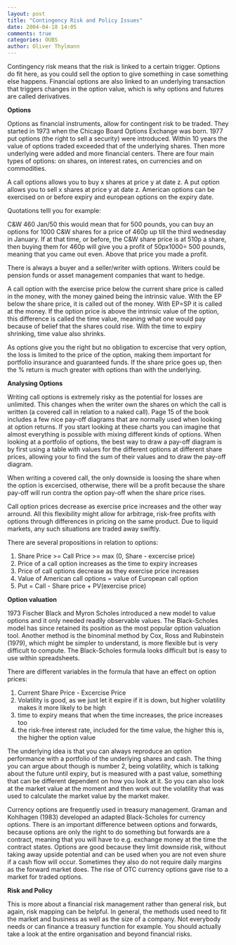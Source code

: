 ```yaml
---
layout: post
title: "Contingency Risk and Policy Issues"
date: 2004-04-18 14:05
comments: true
categories: OUBS
author: Oliver Thylmann
---
```



Contingency risk means that the risk is linked to a certain trigger. Options do fit here, as you could sell the option to give something in case something else happens. Financial options are also linked to an underlying transaction that triggers changes in the option value, which is why options and futures are called derivatives.





**Options**

Options as financial instruments, allow for contingent risk to be traded. They started in 1973 when the Chicago Board Options Exchange was born. 1977 put options (the right to sell a security) were introduced. Within 10 years the value of options traded exceeded that of the underlying shares. Then more underlying were added and more financial centers. There are four main types of options: on shares, on interest rates, on currencies and on commodities. 

A call options allows you to buy x shares at price y at date z. A put option allows you to sell x shares at price y at date z. American options can be exercised on or before expiry and european options on the expiry date.

Quotations telll you for example:

C&amp;W    460    Jan/50
this would mean that for 500 pounds, you can buy an options for 1000 C&amp;W shares for a price of 460p up till the third wednesday in January. If at that time, or before, the C&amp;W share price is at 510p a share, then buying them for 460p will give you a profit of 50px1000= 500 pounds, meaning that you came out even. Above that price you made a profit.

There is always a buyer and a seller/writer wiith options. Writers could be pension funds or asset management companies that want to hedge. 

A call option with the exercise price below the current share price is called in the money, with the money gained being the intrinsic value. With the EP below the share price, it is called out of the money. With EP=SP it is called at the money. If the option price is above the intrinsic value of the option, this difference is called the time value, meaning what one would pay because of belief that the shares could rise. With the time to expiry shrinking, time value also shrinks.

As options give you the right but no obligation to excercise that very option, the loss is limited to the price of the option, making them important for portfolio insurance and guaranteed funds. If the share price goes up, then the % return is much greater with options than with the underlying. 

**Analysing Options**

Writing call options is extremely risky as the potential for losses are unlimited. This changes when the writer own the shares on which the call is written (a covered call in relation to a naked call). Page 15 of the book includes a few nice pay-off diagrams that are normally used when looking at option returns. If you start looking at these charts you can imagine that almost everything is possible with mixing different kinds of options. When looking at a portfolio of options, the best way to draw a pay-off diagram is by first using a table with values for the different options at different share prices, allowing your to find the sum of their values and to draw the pay-off diagram.

When writing a covered call, the only downside is loosing the share when the option is excercised, otherwise, there will be a profit because the share pay-off will run contra the option pay-off when the share price rises.

Call option prices decrease as exercise price increases and the other way arround. All this flexibility might allow for arbitrage, risk-free profits with options through differences in pricing on the same product. Due to liquid markets, any such situations are traded away swiftly.

There are several propositions in relation to options:
1. Share Price &gt;= Call Price &gt;= max (0, Share - excercise price)
2. Price of a call option increases as the time to expiry increases
3. Price of call options decrease as they exercise price increases
4. Value of American call options = value of European call option 
5. Put = Call - Share price + PV(exercise price)

**Option valuation**

1973 Fischer Black and Myron Scholes introduced a new model to value options and it only needed readily observable values. The Black-Scholes model has since retained its position as the most popular option valuation tool. Another method is the binominal method by Cox, Ross and Rubinstein (1979), which might be simpler to understand, is more flexible but is very difficult to compute. The Black-Scholes formula looks difficult but is easy to use within spreadsheets. 

There are different variables in the formula that have an effect on option prices:
1. Current Share Price - Excercise Price
2. Volatility is good, as we just let it expire if it is down, but higher volatility makes it more likely to be high
3. time to expiry means that when the time increases, the price increases too
4. the risk-free interest rate, included for the time value, the higher this is, the higher the option value

The underlying idea is that you can always reproduce an option performance with a portfolio of the underlying shares and cash. The thing you can argue about though is number 2, being volatility, which is talking about the future until expiry, but is measured with a past value, something that can be different dependent on how you look at it. So you can also look at the market value at the moment and then work out the volatility that was used to calculate the market value by the market maker.

Currency options are frequently used in treasury management. Graman and Kohlhagen (1983) developed an adapted Black-Scholes for currency options. There is an important difference between options and forwards, because options are only the right to do something but forwards are a contract, meaning that you will have to e.g. exchange money at the time the contract states. Options are good because they limit downside risk, without taking away upside potential and can be used when you are not even shure if a cash flow will occur. Sometimes they also do not require daily margins as the forward market does. The rise of OTC currency options gave rise to a market for traded options. 

**Risk and Policy**

This is more about a financial risk management rather than general risk, but again, risk mapping can be helpful. In general, the methods used need to fit the market and business as well as the size of a company. Not everybody needs or can finance a treasury function for example. You should actually take a look at the entire organisation and beyond financial risks.



